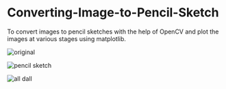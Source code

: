 # Converting-Image-to-Pencil-Sketch
To convert images to pencil sketches with the help of OpenCV and plot the images at various stages using matplotlib.

![original](https://user-images.githubusercontent.com/120296734/228142103-430edebb-6929-4f17-b8ec-c0fb4cab279c.png)


![pencil sketch](https://user-images.githubusercontent.com/120296734/228142198-b4714d77-6434-423a-af2d-3b8c1a5e664e.png)



![all dall ](https://user-images.githubusercontent.com/120296734/228142306-16d2962e-9900-4443-bcbb-6358a548c736.png)

